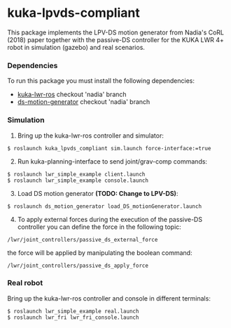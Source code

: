 # kuka-lpvds-compliant
This package implements the LPV-DS motion generator from Nadia's CoRL (2018) paper together with the passive-DS controller for the KUKA LWR 4+ robot in simulation (gazebo) and real scenarios. 

### Dependencies
To run this package you must install the following dependencies:
- [kuka-lwr-ros](https://github.com/epfl-lasa/kuka-lwr-ros.git) checkout 'nadia' branch
- [ds-motion-generator](https://github.com/epfl-lasa/ds_motion_generator.git) checkout 'nadia' branch

### Simulation
1. Bring up the kuka-lwr-ros controller and simulator:
```
$ roslaunch kuka_lpvds_compliant sim.launch force-interface:=true
```
2. Run kuka-planning-interface to send joint/grav-comp commands:

```
$ roslaunch lwr_simple_example client.launch
$ roslaunch lwr_simple_example console.launch
```
3. Load DS motion generator **(TODO: Change to LPV-DS)**:
```
$ roslaunch ds_motion_generator load_DS_motionGenerator.launch
```
4. To apply external forces during the execution of the passive-DS controller you can define the force in the following topic:
```
/lwr/joint_controllers/passive_ds_external_force
```
the force will be applied by manipulating the boolean command:
```
/lwr/joint_controllers/passive_ds_apply_force
```

### Real robot
Bring up the kuka-lwr-ros controller and console in different terminals: 
```
$ roslaunch lwr_simple_example real.launch
$ roslaunch lwr_fri lwr_fri_console.launch
```
